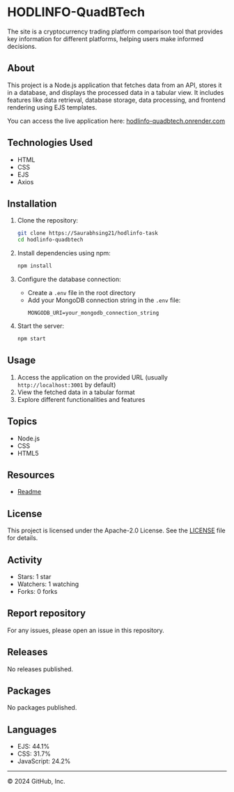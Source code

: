 # HODLINFO-QuadBTech

The site is a cryptocurrency trading platform comparison tool that provides key information for different platforms, helping users make informed decisions.

## About

This project is a Node.js application that fetches data from an API, stores it in a database, and displays the processed data in a tabular view. It includes features like data retrieval, database storage, data processing, and frontend rendering using EJS templates.

You can access the live application here: [hodlinfo-quadbtech.onrender.com](https://hodlinfo-quadbtech.onrender.com/)

## Technologies Used

- HTML
- CSS
- EJS
- Axios

## Installation

1. Clone the repository:
    ```sh
    git clone https://Saurabhsing21/hodlinfo-task
    cd hodlinfo-quadbtech
    ```

2. Install dependencies using npm:
    ```sh
    npm install
    ```

3. Configure the database connection:
    - Create a `.env` file in the root directory
    - Add your MongoDB connection string in the `.env` file:
      ```
      MONGODB_URI=your_mongodb_connection_string
      ```

4. Start the server:
    ```sh
    npm start
    ```

## Usage

1. Access the application on the provided URL (usually `http://localhost:3001` by default)
2. View the fetched data in a tabular format
3. Explore different functionalities and features

## Topics

- Node.js
- CSS
- HTML5

## Resources

- [Readme](./README.md)

## License

This project is licensed under the Apache-2.0 License. See the [LICENSE](./LICENSE) file for details.

## Activity

- Stars: 1 star
- Watchers: 1 watching
- Forks: 0 forks

## Report repository

For any issues, please open an issue in this repository.

## Releases

No releases published.

## Packages

No packages published.

## Languages

- EJS: 44.1%
- CSS: 31.7%
- JavaScript: 24.2%

---

© 2024 GitHub, Inc.

